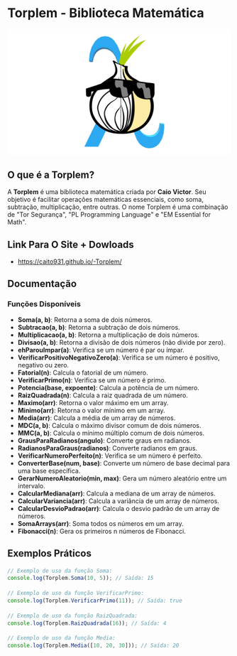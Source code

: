 # Torplem - Biblioteca Matemática

![Logo Torplem](images/TorplemTheProgramingLanguageThatYouWant.png)

## O que é a Torplem?

A **Torplem** é uma biblioteca matemática criada por **Caio Victor**. Seu objetivo é facilitar operações matemáticas essenciais, como soma, subtração, multiplicação, entre outras. O nome Torplem é uma combinação de "Tor Segurança", "PL Programming Language" e "EM Essential for Math".

## Link Para O Site + Dowloads
- https://caito931.github.io/-Torplem/

## Documentação

### Funções Disponíveis

- **Soma(a, b)**: Retorna a soma de dois números.
- **Subtracao(a, b)**: Retorna a subtração de dois números.
- **Multiplicacao(a, b)**: Retorna a multiplicação de dois números.
- **Divisao(a, b)**: Retorna a divisão de dois números (não divide por zero).
- **ehParouImpar(a)**: Verifica se um número é par ou ímpar.
- **VerificarPositivoNegativoZero(a)**: Verifica se um número é positivo, negativo ou zero.
- **Fatorial(n)**: Calcula o fatorial de um número.
- **VerificarPrimo(n)**: Verifica se um número é primo.
- **Potencia(base, expoente)**: Calcula a potência de um número.
- **RaizQuadrada(n)**: Calcula a raiz quadrada de um número.
- **Maximo(arr)**: Retorna o valor máximo em um array.
- **Minimo(arr)**: Retorna o valor mínimo em um array.
- **Media(arr)**: Calcula a média de um array de números.
- **MDC(a, b)**: Calcula o máximo divisor comum de dois números.
- **MMC(a, b)**: Calcula o mínimo múltiplo comum de dois números.
- **GrausParaRadianos(angulo)**: Converte graus em radianos.
- **RadianosParaGraus(radianos)**: Converte radianos em graus.
- **VerificarNumeroPerfeito(n)**: Verifica se um número é perfeito.
- **ConverterBase(num, base)**: Converte um número de base decimal para uma base específica.
- **GerarNumeroAleatorio(min, max)**: Gera um número aleatório entre um intervalo.
- **CalcularMediana(arr)**: Calcula a mediana de um array de números.
- **CalcularVariancia(arr)**: Calcula a variância de um array de números.
- **CalcularDesvioPadrao(arr)**: Calcula o desvio padrão de um array de números.
- **SomaArrays(arr)**: Soma todos os números em um array.
- **Fibonacci(n)**: Gera os primeiros n números de Fibonacci.

## Exemplos Práticos

```javascript
// Exemplo de uso da função Soma:
console.log(Torplem.Soma(10, 5)); // Saída: 15

// Exemplo de uso da função VerificarPrimo:
console.log(Torplem.VerificarPrimo(11)); // Saída: true

// Exemplo de uso da função RaizQuadrada:
console.log(Torplem.RaizQuadrada(16)); // Saída: 4

// Exemplo de uso da função Media:
console.log(Torplem.Media([10, 20, 30])); // Saída: 20
